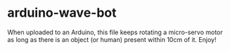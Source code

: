 # arduino-wave-bot

When uploaded to an Arduino, this file keeps rotating a micro-servo motor as long as there is an object (or human) present within 10cm of it. Enjoy!
